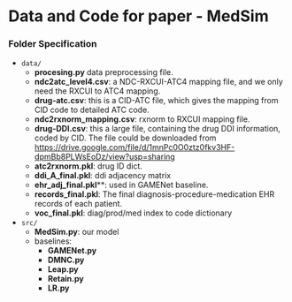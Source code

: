 # Data and Code for paper - MedSim

### Folder Specification
- ```data/```
    - **procesing.py** data preprocessing file.
    - **ndc2atc_level4.csv**: a NDC-RXCUI-ATC4 mapping file, and we only need the RXCUI to ATC4 mapping. 
    - **drug-atc.csv**: this is a CID-ATC file, which gives the mapping from CID code to detailed ATC code.
    - **ndc2rxnorm_mapping.csv**: rxnorm to RXCUI mapping file.
    - **drug-DDI.csv**: this a large file, containing the drug DDI information, coded by CID. The file could be downloaded from https://drive.google.com/file/d/1mnPc0O0ztz0fkv3HF-dpmBb8PLWsEoDz/view?usp=sharing
    - **atc2rxnorm.pkl**: drug ID dict.
    - **ddi_A_final.pkl**: ddi adjacency matrix
    - **ehr_adj_final.pkl****: used in GAMENet baseline.
    - **records_final.pkl**: The final diagnosis-procedure-medication EHR records of each patient.
    - **voc_final.pkl**: diag/prod/med index to code dictionary
- ```src/```
    - **MedSim.py**: our model
    - baselines:
        - **GAMENet.py**
        - **DMNC.py**
        - **Leap.py**
        - **Retain.py**
        - **LR.py**
